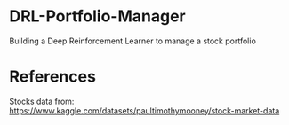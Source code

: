 # DRL-Portfolio-Manager
Building a Deep Reinforcement Learner to manage a stock portfolio


# References
Stocks data from: https://www.kaggle.com/datasets/paultimothymooney/stock-market-data
